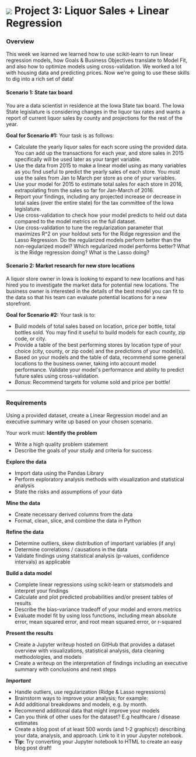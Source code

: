 # ![](https://ga-dash.s3.amazonaws.com/production/assets/logo-9f88ae6c9c3871690e33280fcf557f33.png) Project 3: Liquor Sales + Linear Regression

### Overview
This week we learned we learned how to use scikit-learn to run linear regression models, how Goals & Business Objectives translate to Model Fit, and also how to optimize models using cross-validation. We worked a lot with housing data and predicting prices. Now we're going to use these skills to dig into a rich set of data!

#### Scenario 1: State tax board

You are a data scientist in residence at the Iowa State tax board. The Iowa State legislature is considering changes in the liquor tax rates and wants a report of current liquor sales by county and projections for the rest of the year.

**Goal for Scenario #1:** Your task is as follows:

* Calculate the yearly liquor sales for each score using the provided data. You can add up the transactions for each year, and store sales in 2015 specifically will be used later as your target variable.
* Use the data from 2015 to make a linear model using as many variables as you find useful to predict the yearly sales of each store. You must use the sales from Jan to March per store as one of your variables.
* Use your model for 2015 to estimate total sales for each store in 2016, extrapolating from the sales so far for Jan-March of 2016.
* Report your findings, including any projected increase or decrease in total sales (over the entire state) for the tax committee of the Iowa legislature.
* Use cross-validation to check how your model predicts to held out data compared to the model metrics on the full dataset.
* Use cross-validation to tune the regularization parameter that maximizes R^2 on your holdout sets for the Ridge regression and the Lasso Regression. Do the regularized models perform better than the non-regularized model? Which regularized model performs better? What is the Ridge regression doing? What is the Lasso doing?


#### Scenario 2: Market research for new store locations

A liquor store owner in Iowa is looking to expand to new locations and has hired you to investigate the market data for potential new locations. The business owner is interested in the details of the best model you can fit to the data so that his team can evaluate potential locations for a new storefront.

**Goal for Scenario #2:** Your task is to:

* Build models of total sales based on location, price per bottle, total bottles sold. You may find it useful to build models for each county, zip code, or city.
* Provide a table of the best performing stores by location type of your choice (city, county, or zip code) and the predictions of your model(s).
* Based on your models and the table of data, recommend some general locations to the business owner, taking into account model performance. Validate your model's performance and ability to predict future sales using cross-validation.
* _Bonus_: Recommend targets for volume sold and price per bottle!

---

###  Requirements

Using a provided dataset, create a Linear Regression model and an executive summary write up based on your chosen scenario.

Your work must:
**Identify the problem**
- Write a high quality problem statement
- Describe the goals of your study and criteria for success

**Explore the data**
- Import data using the Pandas Library
- Perform exploratory analysis methods with visualization and statistical analysis
- State the risks and assumptions of your data

**Mine the data**
- Create necessary derived columns from the data
- Format, clean, slice, and combine the data in Python

**Refine the data**
- Determine outliers, skew distribution of important variables (if any)
- Determine correlations / causations in the data
- Validate findings using statistical analysis (p-values, confidence intervals) as applicable

**Build a data model**
- Complete linear regressions using scikit-learn or statsmodels and interpret your findings
- Calculate and plot predicted probabilities and/or present tables of results
- Describe the bias-variance tradeoff of your model and errors metrics
- Evaluate model fit by using loss functions, including mean absolute error, mean squared error, and root mean squared error, or r-squared

**Present the results**
- Create a Jupyter writeup hosted on GitHub that provides a dataset overview with visualizations, statistical analysis, data cleaning methodologies, and models
- Create a writeup on the interpretation of findings including an executive summary with conclusions and next steps

***Important***
- Handle outliers, use regularization (Ridge & Lasso regressions)
- Brainstorm ways to improve your analysis; for example:
 - Add additional breakdowns and models, e.g. by month.
 - Recommend additional data that might improve your models
 - Can you think of other uses for the dataset? E.g healthcare / disease estimates
- Create a blog post of at least 500 words (and 1-2 graphics!) describing your data, analysis, and approach. Link to it in your Jupyter notebook.
 - **Tip:** Try converting your Jupyter notebook to HTML to create an easy blog post draft!
